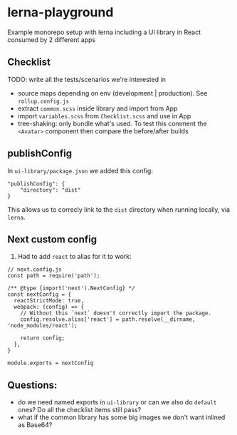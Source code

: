 # lerna-playground
Example monorepo setup with lerna including a UI library in React consumed by 2 different apps

## Checklist

TODO: write all the tests/scenarios we're interested in

* source maps depending on env (development | production). See `rollup.config.js`
* extract `common.scss` inside library and import from App
* import `variables.scss` from `Checklist.scss` and use in App
* tree-shaking: only bundle what's used. To test this comment the `<Avatar>` component then compare the before/after builds


## 


## publishConfig

In `ui-library/package.json` we added this config:

```
"publishConfig": {
    "directory": "dist"
}
```

This allows us to correcly link to the `dist` directory when running locally, via `lerna`.


## Next custom config


1. Had to add `react` to alias for it to work:

```
// next.config.js
const path = require('path');

/** @type {import('next').NextConfig} */
const nextConfig = {
  reactStrictMode: true,
  webpack: (config) => {
    // Without this `next` doesn't correctly import the package.
    config.resolve.alias['react'] = path.resolve(__dirname, 'node_modules/react');

    return config;
  },
}

module.exports = nextConfig

```

## Questions:

* do we need named exports in `ui-library` or can we also do `default` ones? Do all the checklist items still pass?
* what if the common library has some big images we don't want inlined as Base64?

